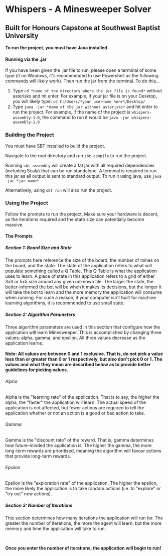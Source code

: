 # Whispers - A Minesweeper Solver
## Built for Honours Capstone at Southwest Baptist University
**To run the project, you must have Java installed.**

#### Running via the .jar
If you have been given the .jar file to run, please open a terminal of some type (if on Windows, 
it's recommended to use Powershell as the following commands will likely work). Then run the jar from the terminal.
To do this...

1. Type `cd *name of the directory where the jar file is found*` without asterisks and hit enter.
For example, if your jar file is on your Desktop, you will likely type:
`cd C:/Users/*your username here*/Desktop/`
2. Type `java -jar *name of the jar without asterisks*` and hit enter to run the project.
For example, if the name of the project is `whispers-assembly-1.0`, the command to run it would be `java -jar whispers-assembly-1.0` 

### Building the Project
You must have SBT installed to build the project.

Navigate to the root directory and run `sbt compile` to run the project.

Running `sbt assembly` will create a fat jar with all required dependencies (including Scala) that can be run standalone.
A terminal is required to run this jar as all output is sent to standard output. To run it using java, use `java -jar *jar name*`

Alternatively, using `sbt run` will also run the project.

### Using the Project
Follow the prompts to run the project. Make sure your hardware is decent, as the iterations required and the state size can potentially become massive.

#### The Prompts
##### Section 1: Board Size and State
The prompts here reference the size of the board, the number of mines on the board, and the state.
The state of the application refers to what will populate something called a Q Table. This Q Table is what
the application uses to learn. A piece of state in this application refers to a grid of either 3x3 or 5x5
size around any given unknown tile. The larger the state, the better-informed the bot will be when it makes
its decisions, but the longer it will take the bot to learn and the more memory the application will consume 
when running. For such a reason, if your computer isn't built for machine learning algorithms, it is recommended
to use small state.

##### Section 2: Algorithm Parameters
Three algorithm parameters are used in this section that configure how the application will learn Minesweeper.
This is accomplished by changing three values: alpha, gamma, and epsilon. All three values decrease as the application learns.
<br/>
<br/>
**Note: All values are between 0 and 1 exclusive. That is, do not pick a value less than or greater than 0 or 1 respectively,
but also don't pick 0 or 1. The values and what they mean are described below as to provide better guidelines for picking values.**
###### Alpha
Alpha is the "learning rate" of the application. That is to say, the higher the alpha, the "faster" the application will learn.
The actual speed of the application is not affected, but fewer actions are required to tell the application whether or not an action
is a good or bad action to take.
###### Gamma
Gamma is the "discount rate" of the reward. That is, gamma determines how future-minded the application is. The higher the gamma, the
more long-term rewards are prioritised, meaning the algorithm will favour actions that provide long-term rewards. 
###### Epsilon
Epsilon is the "exploration rate" of the application. The higher the epsilon, the more likely the 
application is to take random actions (i.e. to "explore" or "try out" new actions).

##### Section 3: Number of Iterations
This section determines how many iterations the application will run for. The greater the number of iterations,
the more the agent will learn, but the more memory and time the application will take to run.

<br>

**Once you enter the number of iterations, the application will begin to run!**   
 